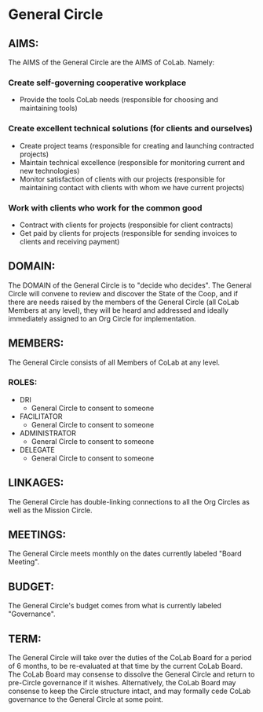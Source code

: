 # General Circle

## AIMS:
The AIMS of the General Circle are the AIMS of CoLab. Namely:

### Create self-governing cooperative workplace

* Provide the tools CoLab needs (responsible for choosing and maintaining tools)

### Create excellent technical solutions (for clients and ourselves)

* Create project teams (responsible for creating and launching contracted projects)
* Maintain technical excellence (responsible for monitoring current and new technologies)
* Monitor satisfaction of clients with our projects (responsible for maintaining contact with clients with whom we have current projects)

### Work with clients who work for the common good

* Contract with clients for projects (responsible for client contracts)
* Get paid by clients for projects (responsible for sending invoices to clients and receiving payment)


## DOMAIN:
The DOMAIN of the General Circle is to "decide who decides". The General Circle will convene to review and discover the State of the Coop, and if there are needs raised by the members of the General Circle (all CoLab Members at any level), they will be heard and addressed and ideally immediately assigned to an Org Circle for implementation.

## MEMBERS:
The General Circle consists of all Members of CoLab at any level.

### ROLES:
* DRI
  * General Circle to consent to someone
* FACILITATOR
  * General Circle to consent to someone
* ADMINISTRATOR
  * General Circle to consent to someone
* DELEGATE
  * General Circle to consent to someone

## LINKAGES:
The General Circle has double-linking connections to all the Org Circles as well as the Mission Circle.

## MEETINGS:
The General Circle meets monthly on the dates currently labeled "Board Meeting".

## BUDGET:
The General Circle's budget comes from what is currently labeled "Governance".

## TERM:
The General Circle will take over the duties of the CoLab Board for a period of 6 months, to be re-evaluated at that time by the current CoLab Board. The CoLab Board may consense to dissolve the General Circle and return to pre-Circle governance if it wishes. Alternatively, the CoLab Board may consense to keep the Circle structure intact, and may formally cede CoLab governance to the General Circle at some point.

